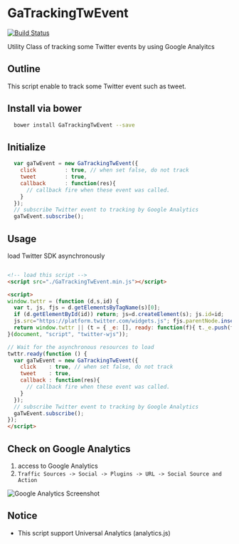 # GaTrackingTwEvent

[![Build Status](https://travis-ci.org/kashiro/GaTrackingTwEvent.png?branch=master)](https://travis-ci.org/kashiro/GaTrackingTwEvent)

Utility Class of tracking some Twitter events by using Google Analyitcs

## Outline

This script enable to track some Twitter event such as tweet.

## Install via bower

```bash
  bower install GaTrackingTwEvent --save
```

## Initialize

```javascript
  var gaTwEvent = new GaTrackingTwEvent({
    click         : true, // when set false, do not track
    tweet         : true,
    callback      : function(res){
      // callback fire when these event was called.
    }
  });
  // subscribe Twitter event to tracking by Google Analytics
  gaTwEvent.subscribe();
```

## Usage

load Twitter SDK asynchronously

```html

<!-- load this script -->
<script src="./GaTrackingTwEvent.min.js"></script>

<script>
window.twttr = (function (d,s,id) {
  var t, js, fjs = d.getElementsByTagName(s)[0];
  if (d.getElementById(id)) return; js=d.createElement(s); js.id=id;
  js.src="https://platform.twitter.com/widgets.js"; fjs.parentNode.insertBefore(js, fjs);
  return window.twttr || (t = { _e: [], ready: function(f){ t._e.push(f) } });
}(document, "script", "twitter-wjs"));

// Wait for the asynchronous resources to load
twttr.ready(function () {
  var gaTwEvent = new GaTrackingTwEvent({
    click    : true, // when set false, do not track
    tweet    : true,
    callback : function(res){
      // callback fire when these event was called.
    }
  });
  // subscribe Twitter event to tracking by Google Analytics
  gaTwEvent.subscribe();
});
</script>

```

## Check on Google Analytics

1. access to Google Analytics
2. `Traffic Sources -> Social -> Plugins -> URL -> Social Source and Action`

![Google Analytics Screenshot](https://raw.github.com/kashiro/GaTrackingTwEvent/master/resources/screenshot.png)

## Notice

* This script support Universal Analytics (analytics.js)
